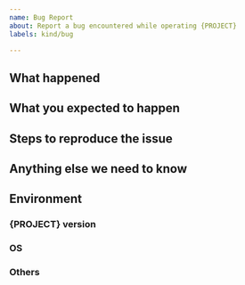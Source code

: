```yaml
---
name: Bug Report
about: Report a bug encountered while operating {PROJECT}
labels: kind/bug

---
```


<!-- Please use this template while reporting a bug and provide as much info as possible. Not doing so may result in your bug not being addressed in a timely manner. Thanks!-->


## What happened


## What you expected to happen


## Steps to reproduce the issue


## Anything else we need to know


## Environment

### {PROJECT} version

### OS

### Others
